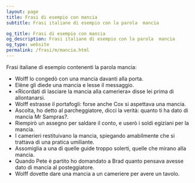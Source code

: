 ```yaml
---
layout: page
title: Frasi di esempio con mancia 
subtitle: Frasi italiane di esempio con la parola  mancia

og_title: Frasi di esempio con mancia 
og_description: Frasi italiane di esempio con la parola  mancia
og_type: website
permalink: /frasi/m/mancia.html
---
```


Frasi italiane di esempio contenenti la parola mancia:


- Wolff lo congedò con una mancia davanti alla porta.
- Elène gli diede una mancia e lesse il messaggio.
- «Ricordati di lasciare la mancia alla cameriera» disse lei prima di allontanarsi.
- Wolff estrasse il portafogli: forse anche Cox si aspettava una mancia.
- Ascolta, ho detto al parcheggiatore, dicci la verità: quanto ti ha dato di mancia Mr Sampras?.
- Riempirò un assegno per saldare il conto, e userò i soldi egiziani per la mancia.
- I camerieri restituivano la mancia, spiegando amabilmente che si trattava di una pratica umiliante.
- Assomiglia a una di quelle guide troppo solerti, quelle che mirano alla mancia.
- Quando Pete è partito ho domandato a Brad quanto pensava avesse dato di mancia al posteggiatore.
- Wolff dovette dare una mancia a un cameriere per avere un tavolo.
